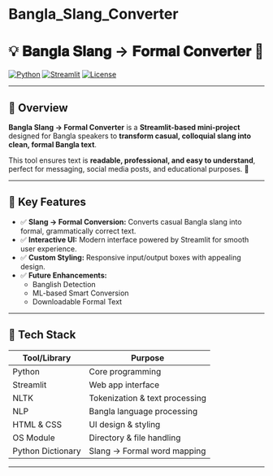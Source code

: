 # Bangla_Slang_Converter
# 💡 𝐁𝐚𝐧𝐠𝐥𝐚 𝐒𝐥𝐚𝐧𝐠 → 𝐅𝐨𝐫𝐦𝐚𝐥 𝐂𝐨𝐧𝐯𝐞𝐫𝐭𝐞𝐫 📝

[![Python](https://img.shields.io/badge/Python-3.10-blue?logo=python&logoColor=white)](https://www.python.org/) 
[![Streamlit](https://img.shields.io/badge/Streamlit-App-orange?logo=streamlit&logoColor=white)](https://streamlit.io/) 
[![License](https://img.shields.io/badge/License-MIT-green.svg)](LICENSE)

---

## 🔹 Overview

**Bangla Slang → Formal Converter** is a **Streamlit-based mini-project** designed for Bangla speakers to **transform casual, colloquial slang into clean, formal Bangla text**.  

This tool ensures text is **readable, professional, and easy to understand**, perfect for messaging, social media posts, and educational purposes. 🚀

---

## 🔧 Key Features

- ✅ **Slang → Formal Conversion:** Converts casual Bangla slang into formal, grammatically correct text.  
- ✅ **Interactive UI:** Modern interface powered by Streamlit for smooth user experience.  
- ✅ **Custom Styling:** Responsive input/output boxes with appealing design.  
- ✅ **Future Enhancements:**  
  - Banglish Detection  
  - ML-based Smart Conversion  
  - Downloadable Formal Text  

---

## 🧰 Tech Stack

| Tool/Library | Purpose |
|-------------|---------|
| Python      | Core programming |
| Streamlit   | Web app interface |
| NLTK        | Tokenization & text processing |
| NLP         | Bangla language processing |
| HTML & CSS  | UI design & styling |
| OS Module   | Directory & file handling |
| Python Dictionary | Slang → Formal word mapping |

---





